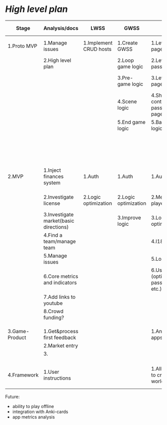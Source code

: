 ***High level plan***
=====================


| Stage          | Analysis/docs                          | LWSS                   | GWSS                 | FS                                           | SDS                                   | Design                        | Content-management                              | CI-CD                              |
| -------------- | -------------------------------------- | ---------------------- | -------------------- | -------------------------------------------- | ------------------------------------- | ----------------------------- | ----------------------------------------------- | ---------------------------------- |
| 1.Proto MVP    | 1.Manage issues                        | 1.Implement CRUD hosts | 1.Create GWSS        | 1.Level intro page                           | 1.CRUD Hosts                          | 1.Base scene design           | 1.Touch typing scenario                         | +1.Just run whole app in docker    |
|                | 2.High level plan                      |                        | 2.Loop game logic    | 2.Level passed page                          |                                       | 2.Base hero design            | 2.Touch typing cards                            |                                    |
|                |                                        |                        | 3.Pre-game logic     | 3.Level failed page                          |                                       | 3.Base enemy design           | 3.Touch typing level waves                      |                                    |
|                |                                        |                        | 4.Scene logic        | 4.Show content (intro, passed, failed pages) |                                       | 4.Logo                        | 4.Touch typing intro-passed-fail content        |                                    |
|                |                                        |                        | 5.End game logic     | 5.Basic scene logic                          |                                       |                               | 5.Fill about us page                            |                                    |
|                |                                        |                        |                      |                                              |                                       |                               | 6.Add info about hiring, and other interactions |                                    |
|                |                                        |                        |                      |                                              |                                       |                               |                                                 |                                    |
|                |                                        |                        |                      |                                              |                                       |                               |                                                 |                                    |
| 2.MVP          | 1.Inject finances system               | 1.Auth                 | 1.Auth               | 1.Auth                                       | 1.Auth                                | 1.Improve table's design      | 1.Add second world content                      | 1.Run app on the remote server     |
|                | 2.Investigate license                  | 2.Logic optimization   | 2.Logic optimization | 2.Media-player                               | 2.Add databases                       | 2.Improve hero/enemy design   |                                                 | 2.Basic optimization               |
|                | 3.Investigate market(basic directions) |                        | 3.Improve logic      | 3.Logic optimization                         | 3.Players statistic                   | 3.Improve design of the pages |                                                 | 3.Add dev mode                     |
|                | 4.Find a team/manage team              |                        |                      | 4.I18n                                       | 4.Logic optimization                  | 4.Improve scene design        |                                                 | 4.Choose the place in the internet |
|                | 5.Manage issues                        |                        |                      | 5.Localization                               | 5.I18n                                |                               |                                                 |                                    |
|                | 6.Core metrics and indicators          |                        |                      | 6.User data (options, password, etc.)        | 6.User data (options, password, etc.) |                               |                                                 |                                    |
|                | 7.Add links to youtube                 |                        |                      |                                              |                                       |                               |                                                 |                                    |
|                | 8.Crowd funding?                       |                        |                      |                                              |                                       |                               |                                                 |                                    |
|                |                                        |                        |                      |                                              |                                       |                               |                                                 |                                    |
|                |                                        |                        |                      |                                              |                                       |                               |                                                 |                                    |
|                |                                        |                        |                      |                                              |                                       |                               |                                                 |                                    |
| 3.Game-Product | 1.Get&process first feedback           |                        |                      | 1.Android&iOS apps?                          |                                       |                               |                                                 |                                    |
|                | 2.Market entry                         |                        |                      |                                              |                                       |                               |                                                 |                                    |
|                | 3.                                     |                        |                      |                                              |                                       |                               |                                                 |                                    |
|                |                                        |                        |                      |                                              |                                       |                               |                                                 |                                    |
|                |                                        |                        |                      |                                              |                                       |                               |                                                 |                                    |
| 4.Framework    | 1.User instructions                    |                        |                      | 1.Allow clients to create worlds             | 1.Allow clients to create worlds      |                               |                                                 |                                    |


Future: 
* ability to play offline
* integration with Anki-cards
* app metrics analysis